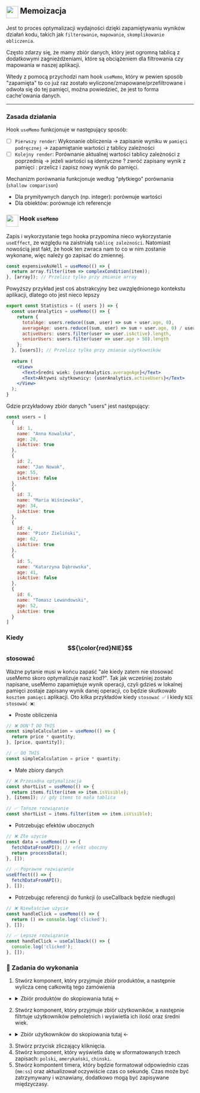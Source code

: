 ##  <img width=32 align='top' src='https://www.svgrepo.com/show/288256/brain.svg' /> Memoizacja

Jest to proces optymalizacji wydajności dzięki zapamiętywaniu wyników działań kodu, takich jak `filterowanie`, `mapowanie`, `skomplikowanie obliczenia`.

Często zdarzy się, że mamy zbiór danych, który jest ogromną tablicą z dodatkowymi zagnieżdżeniami, które są obciążeniem dla filtrowania czy mapowania w naszej aplikacji.

Wtedy z pomocą przychodzi nam hook `useMemo`, który w pewien sposób "zapamięta" to co już raz zostało wyliczone/zmapowane/przefiltrowane i odwoła się do tej pamięci, można powiedzieć, że jest to forma cache'owania danych.

---

### Zasada działania

Hook `useMemo` funkcjonuje w następujący sposób:
- [ ] `Pierwszy render`: Wykonanie obliczenia -> zapisanie wyniku w `pamięci podręcznej` -> zapamiętanie wartości z tablicy zależności
- [ ] `Kolejny render`: Porównanie aktualnej wartości tablicy zależności z poprzednią -> jeżeli wartości są identyczne ? zwróć zapisany wynik z pamięci : przelicz i zapisz nowy wynik do pamięci.

Mechanizm porównania funkcjonuje według "płytkiego" porównania (`shallow comparison`)
- Dla prymitywnych danych (np. integer): porównuje wartości
- Dla obiektów: porównuje ich referencje

### <img src='https://www.svgrepo.com/show/312339/hook.svg' height=32 align='top'> Hook `useMemo`
Zapis i wykorzystanie tego hooka przypomina nieco wykorzystanie `useEffect`, ze względu na zaistniałą `tablicę zależności`.
Natomiast nowością jest fakt, że hook ten zwraca nam to co w nim zostanie wykonane, więc należy go zapisać do zmiennej.
```jsx
const expensiveAsHell = useMemo(() => {
  return array.filter(item => complexCondition(item));
}, [array]); // Przelicz tylko przy zmianie array
```

Powyższy przykład jest coś abstrakcyjny bez uwzględnionego kontekstu aplikacji, dlatego oto jest nieco lepszy
```jsx
export const Statistics = ({ users }) => {
  const userAnalytics = useMemo(() => {
    return {
      totalAge: users.reduce((sum, user) => sum + user.age, 0),
      averageAge: users.reduce((sum, user) => sum + user.age, 0) / users.length,
      activeUsers: users.filter(user => user.isActive).length,
      seniorUsers: users.filter(user => user.age > 50).length
    };
  }, [users]); // Przelicz tylko przy zmianie użytkowników
  
  return (
    <View>
      <Text>Średni wiek: {userAnalytics.averageAge}</Text>
      <Text>Aktywni użytkownicy: {userAnalytics.activeUsers}</Text>
    </View>
  );
}
```
Gdzie przykładowy zbiór danych "users" jest następujący:
```jsx
const users = [
  {
    id: 1,
    name: "Anna Kowalska",
    age: 28,
    isActive: true
  },
  {
    id: 2,
    name: "Jan Nowak",
    age: 55,
    isActive: false
  },
  {
    id: 3,
    name: "Maria Wiśniewska",
    age: 34,
    isActive: true
  },
  {
    id: 4,
    name: "Piotr Zieliński",
    age: 62,
    isActive: true
  },
  {
    id: 5,
    name: "Katarzyna Dąbrowska",
    age: 41,
    isActive: false
  },
  {
    id: 6,
    name: "Tomasz Lewandowski",
    age: 52,
    isActive: true
  }
]
```

### Kiedy **$${\color{red}NIE}$$** stosować 
Ważne pytanie musi w końcu zapaść "ale kiedy zatem nie stosować useMemo skoro optymalizuje nasz kod?".
Tak jak wcześniej zostało napisane, useMemo zapamiętuje wynik operacji, czyli gdzieś w lokalnej pamięci zostaje zapisany wynik danej operacji, co będzie skutkowało `kosztem pamięci` aplikacji.
Oto kilka przykładów kiedy `stosować ✅` i kiedy `NIE stosować ❌`:

- Proste obliczenia
```jsx
// ❌ DON'T DO THIS
const simpleCalculation = useMemo(() => {
  return price * quantity;
}, [price, quantity]);

// ✅ DO THIS
const simpleCalculation = price * quantity;
```

- Małe zbiory danych
```jsx
// ❌ Przesadna optymalizacja
const shortList = useMemo(() => {
  return items.filter(item => item.isVisible);
}, [items]); // gdy items to mała tablica

// ✅ Tańsze rozwiązanie
const shortList = items.filter(item => item.isVisible);
```

- Potrzebując efektów ubocznych
```jsx
// ❌ Złe użycie
const data = useMemo(() => {
  fetchDataFromAPI(); // efekt uboczny
  return processData();
}, []);

// ✅ Poprawne rozwiązanie
useEffect(() => {
  fetchDataFromAPI();
}, []);
```

- Potrzebując referencji do funkcji (o useCallback będzie niedługo)
```jsx
// ❌ Niewłaściwe użycie
const handleClick = useMemo(() => {
  return () => console.log('clicked');
}, []);

// ✅ Lepsze rozwiązanie
const handleClick = useCallback(() => {
  console.log('clicked');
}, []);
```

### 🌠 Zadania do wykonania

1. Stwórz komponent, który przyjmuje zbiór produktów, a następnie wylicza cenę całkowitą tego zamówienia
- <details> 
  <summary>Zbiór produktów do skopiowania tutaj <-</summary>
  
  ```jsx
  const products = [
   { id: 1, name: "Laptop", price: 2000, quantity: 1 },
   { id: 2, name: "Smartfon", price: 1000, quantity: 2 },
   { id: 3, name: "Tablet", price: 1500, quantity: 3 },
  ];
  ```
  
  </details>
2. Stwórz komponent, który przyjmuje zbiór użytkowników, a następnie filtrtuje użytkowników pełnoletnich i wyświetla ich ilość oraz średni wiek.
- <details> 
  <summary>Zbiór użytkowników do skopiowania tutaj <-</summary>
  
  ```jsx
  const users = [
    { name: "Jan Kowalski", age: 25, city: "Warszawa", isActive: true },
    { name: "Anna Nowak", age: 30, city: "Kraków", isActive: false },
    { name: "Piotr Wiśniewski", age: 2, city: "Gdańsk", isActive: true },
    { name: "Magdalena Dąbrowska", age: 35, city: "Wrocław", isActive: true },
    { name: "Tomasz Lewandowski", age: 3, city: "Poznań", isActive: false },
    { name: "Katarzyna Zielińska", age: 22, city: "Łódź", isActive: true },
    { name: "Michał Szymański", age: 40, city: "Lublin", isActive: true },
    { name: "Agnieszka Błaszczyk", age: 33, city: "Katowice", isActive: false },
    { name: "Robert Majewski", age: 10, city: "Szczecin", isActive: true },
    { name: "Alicja Jankowska", age: 27, city: "Bydgoszcz", isActive: true },
    { name: "Marcin Kwiatkowski", age: 32, city: "Białystok", isActive: false },
    { name: "Monika Grabowska", age: 26, city: "Gdynia", isActive: true },
    { name: "Krzysztof Nowicki", age: 38, city: "Katowice", isActive: true },
    { name: "Joanna Adamczyk", age: 29, city: "Wrocław", isActive: false },
    { name: "Grzegorz Piotrowski", age: 41, city: "Lublin", isActive: true },
    { name: "Barbara Michalska", age: 36, city: "Poznań", isActive: true },
    { name: "Adam Kaczmarczyk", age: 24, city: "Warszawa", isActive: false },
    { name: "Elżbieta Kowalczyk", age: 47, city: "Kraków", isActive: true },
    { name: "Rafał Mazur", age: 31, city: "Gdańsk", isActive: true },
    { name: "Dorota Wojciechowska", age: 34, city: "Szczecin", isActive: false },
    { name: "Konrad Janicki", age: 37, city: "Łódź", isActive: true },
    { name: "Patrycja Lewandowska", age: 23, city: "Bydgoszcz", isActive: true },
    { name: "Łukasz Zalewski", age: 42, city: "Wrocław", isActive: false },
    { name: "Natalia Krawczyk", age: 28, city: "Katowice", isActive: true },
    { name: "Dawid Kowalewski", age: 13, city: "Lublin", isActive: true },
    { name: "Ewelina Kamińska", age: 26, city: "Gdańsk", isActive: false },
    { name: "Sebastian Zając", age: 33, city: "Warszawa", isActive: true },
    { name: "Justyna Woźniak", age: 30, city: "Poznań", isActive: true },
    { name: "Marek Górski", age: 44, city: "Kraków", isActive: false },
    { name: "Karolina Dudek", age: 7, city: "Szczecin", isActive: true },
    { name: "Jacek Pawlak", age: 36, city: "Łódź", isActive: true },
    { name: "Aleksandra Górecka", age: 25, city: "Bydgoszcz", isActive: false },
    { name: "Paweł Rutkowski", age: 41, city: "Gdynia", isActive: true },
    { name: "Izabela Kozłowska", age: 29, city: "Wrocław", isActive: true },
    { name: "Szymon Marek", age: 35, city: "Katowice", isActive: false },
    { name: "Marta Kowalska", age: 32, city: "Lublin", isActive: true },
    { name: "Wojciech Nowak", age: 38, city: "Poznań", isActive: true },
    { name: "Dominika Mazurek", age: 24, city: "Warszawa", isActive: false },
    { name: "Artur Janowski", age: 43, city: "Kraków", isActive: true },
    { name: "Weronika Sikora", age: 31, city: "Gdańsk", isActive: true },
    { name: "Daniel Pawelec", age: 37, city: "Szczecin", isActive: false },
    { name: "Kinga Kowalczyk", age: 26, city: "Łódź", isActive: true },
    { name: "Maciej Sikora", age: 40, city: "Bydgoszcz", isActive: true },
    { name: "Sylwia Zawadzka", age: 28, city: "Wrocław", isActive: false },
    { name: "Marcin Gutowski", age: 33, city: "Katowice", isActive: true },
    { name: "Renata Jabłońska", age: 39, city: "Lublin", isActive: true },
    { name: "Damian Kaczmar", age: 25, city: "Poznań", isActive: false },
    { name: "Angelika Mazur", age: 34, city: "Warszawa", isActive: true },
    { name: "Adrian Nowicki", age: 15, city: "Gdańsk", isActive: true },
    { name: "Kamila Lisowska", age: 30, city: "Kraków", isActive: false },
    { name: "Dariusz Michalski", age: 16, city: "Szczecin", isActive: true },
    { name: "Martyna Grabowska", age: 27, city: "Łódź", isActive: true },
    { name: "Jarosław Wróblewski", age: 45, city: "Bydgoszcz", isActive: false },
    { name: "Żaneta Sikora", age: 20, city: "Wrocław", isActive: true },
    { name: "Radosław Kozioł", age: 41, city: "Katowice", isActive: true },
    { name: "Edyta Marek", age: 32, city: "Lublin", isActive: false },
    { name: "Mateusz Pawłowski", age: 38, city: "Poznań", isActive: true },
    { name: "Paulina Jankowska", age: 26, city: "Warszawa", isActive: true },
    { name: "Mariusz Kowalczyk", age: 43, city: "Gdańsk", isActive: false },
    { name: "Justyna Adamska", age: 31, city: "Kraków", isActive: true },
    { name: "Bartosz Mazurek", age: 37, city: "Szczecin", isActive: true },
    { name: "Anna Wojciechowska", age: 28, city: "Łódź", isActive: false },
    { name: "Kamil Lewicki", age: 40, city: "Bydgoszcz", isActive: true },
    { name: "Dominika Skolimowska", age: 24, city: "Lublin", isActive: true },
    { name: "Michał Nowak", age: 25, city: "Katowice", isActive: false },
    { name: "Klaudia Zielińska", age: 9, city: "Lublin", isActive: true },
    { name: "Piotr Mazur", age: 34, city: "Poznań", isActive: true },
    { name: "Agata Jankowska", age: 30, city: "Warszawa", isActive: false },
    { name: "Rafał Krawczyk", age: 12, city: "Gdańsk", isActive: true },
    { name: "Monika Dudek", age: 27, city: "Kraków", isActive: true },
    { name: "Tomasz Wojciechowski", age: 36, city: "Szczecin", isActive: false },
    { name: "Katarzyna Kowalczyk", age: 31, city: "Łódź", isActive: true },
    { name: "Łukasz Nowicki", age: 4, city: "Bydgoszcz", isActive: true },
    { name: "Natalia Mazurek", age: 29, city: "Wrocław", isActive: false },
    { name: "Adam Jankowski", age: 38, city: "Katowice", isActive: true },
    { name: "Barbara Sikora", age: 32, city: "Lublin", isActive: true },
    { name: "Krzysztof Lewandowski", age: 26, city: "Poznań", isActive: false },
    { name: "Weronika Kowalska", age: 17, city: "Warszawa", isActive: true },
    { name: "Szymon Nowak", age: 35, city: "Gdańsk", isActive: true },
    { name: "Aleksandra Zielińska", age: 30, city: "Kraków", isActive: false },
    { name: "Marcin Pawłowski", age: 43, city: "Szczecin", isActive: true },
    { name: "Patrycja Mazur", age: 28, city: "Łódź", isActive: true },
    { name: "Daniel Kaczmarczyk", age: 7, city: "Bydgoszcz", isActive: false },
    { name: "Ewelina Kowalczyk", age: 33, city: "Wrocław", isActive: true },
    { name: "Grzegorz Nowicki", age: 13, city: "Katowice", isActive: true },
    { name: "Joanna Lewandowska", age: 25, city: "Lublin", isActive: false },
    { name: "Marek Janicki", age: 9, city: "Poznań", isActive: true },
    { name: "Julia Wojciechowska", age: 34, city: "Warszawa", isActive: true }
  ];
  ```
  
  </details>
3. Stwórz przycisk zliczający kliknięcia.
4. Stwórz komponent, który wyświetla datę w sformatowanych trzech zapisach: `polski`, `amerykański`, `chinski`.
5. Stwórz kompontent timera, który będzie formatował odpowiednio czas (`mm:ss`) oraz aktualizował oczywiście czas co sekundę. Czas może być zatrzymywany i wznawiany, dodatkowo mogą być zapisywane międzyczasy.
